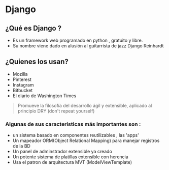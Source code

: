 # **Django**

## **¿Qué es Django ?**

- Es un framework web programado en python , gratuito y libre.
- Su nombre viene dado en alusión al guitarrista de jazz Django Reinhardt

## **¿Quienes los usan?**

- Mozilla
- Pinterest
- Instagram
- Bitbucket
- El diario de Washington Times

> Promueve la filosofía del desarrollo ágil y extensible, aplicado al principio DRY (don't repeat yourself)

### **Algunas de sus caracteristicas más importantes son :**

- un sistema basado en componentes reutilizables , las 'apps'
- Un mapeador ORM(Object Relational Mapping) para manejar registros de la BD
- Un panel de adminstrador extensible ya creado
- Un potente sistema de platillas extensible con herencia
- Usa el patron de arquitectura MVT (ModelViewTemplate)